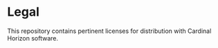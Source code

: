 # Legal
This repository contains pertinent licenses for distribution with Cardinal Horizon software.
